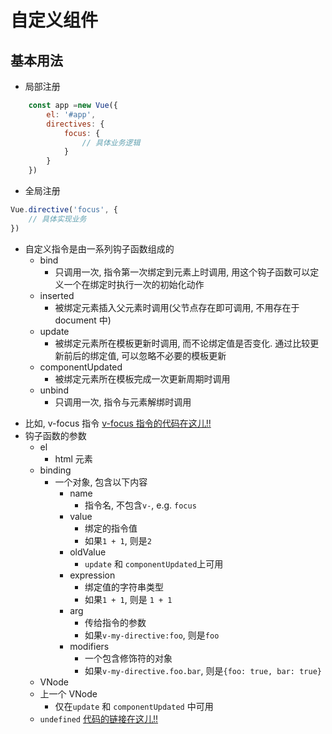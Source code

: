 # 自定义组件
## 基本用法
* 局部注册
```JavaScript
    const app =new Vue({
        el: '#app',
        directives: {
            focus: {
                // 具体业务逻辑
            }
        }
    })
```
* 全局注册
```JavaScript
Vue.directive('focus', {
    // 具体实现业务
})
```

* 自定义指令是由一系列钩子函数组成的
    * bind
        * 只调用一次, 指令第一次绑定到元素上时调用, 用这个钩子函数可以定义一个在绑定时执行一次的初始化动作
    * inserted
        * 被绑定元素插入父元素时调用(父节点存在即可调用, 不用存在于 document 中)
    * update
        * 被绑定元素所在模板更新时调用, 而不论绑定值是否变化. 通过比较更新前后的绑定值, 可以忽略不必要的模板更新
    * componentUpdated
        * 被绑定元素所在模板完成一次更新周期时调用
    * unbind
        * 只调用一次, 指令与元素解绑时调用
<!-- TODO: 插入代码链接 1. v-focus.html -->
* 比如, v-focus 指令
[v-focus 指令的代码在这儿!!](https://github.com/Xinsen-Zhang/Vue-study/blob/master/codes/section8/1.v-focus.html)
* 钩子函数的参数
    * el
        * html 元素
    * binding
        * 一个对象, 包含以下内容
            * name
                * 指令名, 不包含`v-`, e.g. `focus`
            * value
                * 绑定的指令值
                * 如果`1 + 1`, 则是`2`
            * oldValue
                * `update` 和 `componentUpdated`上可用
            * expression
                * 绑定值的字符串类型
                * 如果`1 + 1`, 则是 `1 + 1`
            * arg
                * 传给指令的参数
                * 如果`v-my-directive:foo`, 则是`foo`
            * modifiers
                * 一个包含修饰符的对象
                * 如果`v-my-directive.foo.bar`, 则是`{foo: true, bar: true}`
    * VNode
    * 上一个 VNode
        * 仅在`update` 和 `componentUpdated` 中可用
    * `undefined`
[代码的链接在这儿!!](https://github.com/Xinsen-Zhang/Vue-study/blob/master/codes/section8/2.%20v-message.html) 